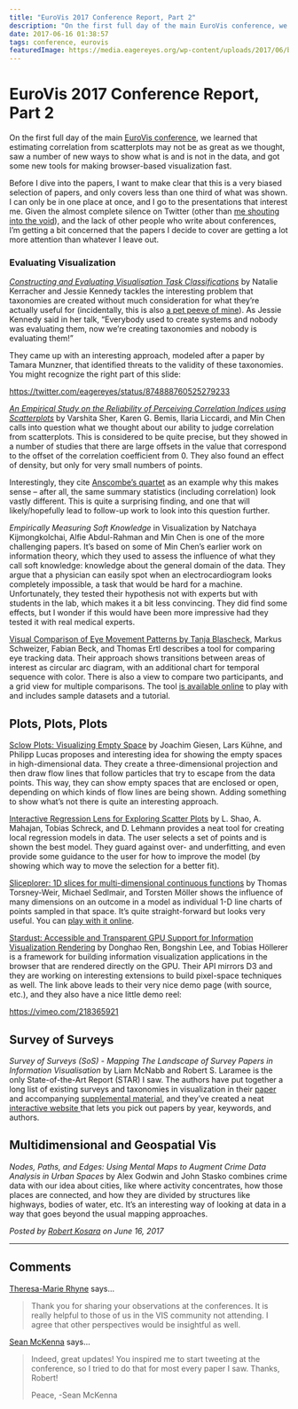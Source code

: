 ```yaml
---
title: "EuroVis 2017 Conference Report, Part 2"
description: "On the first full day of the main EuroVis conference, we learned that estimating correlation from scatterplots may not be as great as we thought, saw a number of new ways to show what is and is not in the data, and got some new tools for making browser-based visualization fast."
date: 2017-06-16 01:38:57
tags: conference, eurovis
featuredImage: https://media.eagereyes.org/wp-content/uploads/2017/06/barcelona.jpg
---
```


# EuroVis 2017 Conference Report, Part 2

On the first full day of the main <a href="http://eurovis2017.virvig.es">EuroVis conference</a>, we learned that estimating correlation from scatterplots may not be as great as we thought, saw a number of new ways to show what is and is not in the data, and got some new tools for making browser-based visualization fast.

Before I dive into the papers, I want to make clear that this is a very biased selection of papers, and only covers less than one third of what was shown. I can only be in one place at once, and I go to the presentations that interest me. Given the almost complete silence on Twitter (other than <a href="https://twitter.com/search?q=eagereyes%20EuroVis&amp;src=typd">me shouting into the void</a>), and the lack of other people who write about conferences, I’m getting a bit concerned that the papers I decide to cover are getting a lot more attention than whatever I leave out.

<h3>Evaluating Visualization</h3>

<em><a href="http://www.napier.ac.uk/research-and-innovation/research-search/outputs/constructing-and-evaluating-visualisation-task-classifications-process-and#downloads">Constructing and Evaluating Visualisation Task Classifications</a></em> by Natalie Kerracher and Jessie Kennedy tackles the interesting problem that taxonomies are created without much consideration for what they’re actually useful for (incidentally, this is also <a href="https://eagereyes.org/blog/2016/the-problem-with-vis-taxonomies">a pet peeve of mine</a>). As Jessie Kennedy said in her talk, “Everybody used to create systems and nobody was evaluating them, now we’re creating taxonomies and nobody is evaluating them!”

They came up with an interesting approach, modeled after a paper by Tamara Munzner, that identified threats to the validity of these taxonomies. You might recognize the right part of this slide:

https://twitter.com/eagereyes/status/874888760525279233

<em><a href="http://people.csail.mit.edu/ilaria/papers/EuroVis2017.pdf">An Empirical Study on the Reliability of Perceiving Correlation Indices using Scatterplots</a></em> by Varshita Sher, Karen G. Bemis, Ilaria Liccardi, and Min Chen calls into question what we thought about our ability to judge correlation from scatterplots. This is considered to be quite precise, but they showed in a number of studies that there are large offsets in the value that correspond to the offset of the correlation coefficient from 0. They also found an effect of density, but only for very small numbers of points.

Interestingly, they cite <a href="https://eagereyes.org/criticism/anscombes-quartet">Anscombe’s quartet</a> as an example why this makes sense – after all, the same summary statistics (including correlation) look vastly different. This is quite a surprising finding, and one that will likely/hopefully lead to follow-up work to look into this question further.

<em>Empirically Measuring Soft Knowledge</em> in Visualization by Natchaya Kijmongkolchai, Alfie Abdul-Rahman and Min Chen is one of the more challenging papers. It’s based on some of Min Chen’s earlier work on information theory, which they used to assess the influence of what they call soft knowledge: knowledge about the general domain of the data. They argue that a physician can easily spot when an electrocardiogram looks completely impossible, a task that would be hard for a machine. Unfortunately, they tested their hypothesis not with experts but with students in the lab, which makes it a bit less convincing. They did find some effects, but I wonder if this would have been more impressive had they tested it with real medical experts.

<a href="https://www.vis.wiwi.uni-due.de/en/research/publications/visual-comparison-of-eye-movement-patterns-13583/">Visual Comparison of Eye Movement Patterns by Tanja Blascheck</a>, Markus Schweizer, Fabian Beck, and Thomas Ertl describes a tool for comparing eye tracking data. Their approach shows transitions between areas of interest as circular arc diagram, with an additional chart for temporal sequence with color. There is also a view to compare two participants, and a grid view for multiple comparisons. The tool <a href="http://rtgct.fbeck.com">is available online</a> to play with and includes sample datasets and a tutorial.

## Plots, Plots, Plots

<a href="http://cgl.uni-jena.de/pub/Publications/WebHome/CGL-TR-59.pdf">Sclow Plots: Visualizing Empty Space</a> by Joachim Giesen, Lars Kühne, and Philipp Lucas proposes and interesting idea for showing the empty spaces in high-dimensional data. They create a three-dimensional projection and then draw flow lines that follow particles that try to escape from the data points. This way, they can show empty spaces that are enclosed or open, depending on which kinds of flow lines are being shown. Adding something to show what’s not there is quite an interesting approach.

<a href="http://isgwww.cs.uni-magdeburg.de/visual/index.php?article_id=3&amp;clang=0&amp;bibtex_key=Shao_2017_EuroVis">Interactive Regression Lens for Exploring Scatter Plots</a> by L. Shao, A. Mahajan, Tobias Schreck, and D. Lehmann provides a neat tool for creating local regression models in data. The user selects a set of points and is shown the best model. They guard against over- and underfitting, and even provide some guidance to the user for how to improve the model (by showing which way to move the selection for a better fit).

<a href="http://eprints.cs.univie.ac.at/5107/">Sliceplorer: 1D slices for multi-dimensional continuous functions</a> by Thomas Torsney-Weir, Michael Sedlmair, and Torsten Möller shows the influence of many dimensions on an outcome in a model as individual 1-D line charts of points sampled in that space. It’s quite straight-forward but looks very useful. You can <a href="http://slicesplorer.cs.univie.ac.at">play with it online</a>.

<a href="https://stardustjs.github.io">Stardust: Accessible and Transparent GPU Support for Information Visualization Rendering</a> by Donghao Ren, Bongshin Lee, and Tobias Höllerer is a framework for building information visualization applications in the browser that are rendered directly on the GPU. Their API mirrors D3 and they are working on interesting extensions to build pixel-space techniques as well. The link above leads to their very nice demo page (with source, etc.), and they also have a nice little demo reel:

https://vimeo.com/218365921

## Survey of Surveys

<em>Survey of Surveys (SoS) - Mapping The Landscape of Survey Papers in Information Visualisation</em> by Liam McNabb and Robert S. Laramee is the only State-of-the-Art Report (STAR) I saw. The authors have put together a long list of existing surveys and taxonomies in visualization in their <a href="http://cs.swan.ac.uk/~csbob/research/star/sos/mcnabb17sos.pdf">paper</a> and accompanying <a href="http://cs.swan.ac.uk/~csbob/research/star/sos/mcnabb17sosSupplementary.pdf">supplemental material</a>, and they’ve created a neat <a href="http://sos.swansea.ac.uk">interactive website </a> that lets you pick out papers by year, keywords, and authors.

## Multidimensional and Geospatial Vis

<em>Nodes, Paths, and Edges: Using Mental Maps to Augment Crime Data Analysis in Urban Spaces</em> by Alex Godwin and John Stasko combines crime data with our idea about cities, like where activity concentrates, how those places are connected, and how they are divided by structures like highways, bodies of water, etc. It’s an interesting way of looking at data in a way that goes beyond the usual mapping approaches.


_Posted by <a href="/about">Robert Kosara</a> on June 16, 2017_


<aside class="comments">

---
## Comments

<a href="https://www.crcpress.com/Applying-Color-Theory-to-Digital-Media-and-Visualization/Rhyne/p/book/9781498765497" rel="nofollow noopener" target="_blank">Theresa-Marie Rhyne</a> says…
>	Thank you for sharing your observations at the conferences. It is really helpful to those of us in the VIS community not attending.  I agree that other perspectives would be insightful as well.

<a href="http://mckennapsean.com" rel="nofollow noopener" target="_blank">Sean McKenna</a> says…
>	Indeed, great updates! You inspired me to start tweeting at the conference, so I tried to do that for most every paper I saw. Thanks, Robert!
>	
>	Peace,
>	-Sean McKenna

</aside>

